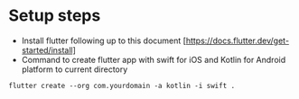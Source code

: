 # Setup steps
- Install flutter following up to this document [https://docs.flutter.dev/get-started/install]
- Command to create flutter app with swift for iOS and Kotlin for Android platform to current directory
```
flutter create --org com.yourdomain -a kotlin -i swift .
```